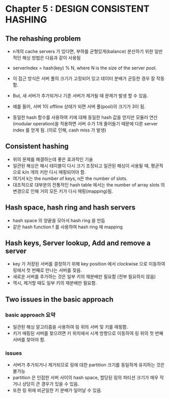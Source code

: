# Chapter 5 : DESIGN CONSISTENT HASHING


## The rehashing problem

- n개의 cache servers 가 있다면, 부하를 균형있게(balance) 분산하기 위한 일반적인 해싱 방법은 다음과 같이 사용됨
- serverIndex = hash(key) % N, where N is the size of the server pool.

- 이 접근 방식은 서버 풀의 크기가 고정되어 있고 데이터 분배가 균등한 경우 잘 작동함.
- But, 새 서버가 추가되거나 기존 서버가 제거될 때 문제가 발생 할 수 있음.
- 예를 들어, 서버 1이 offline 상태가 되면 서버 풀(pool)의 크기가 3이 됨.
- 동일한 hash 함수를 사용하여 키에 대해 동일한 hash 값을 얻지만 모듈러 연산(modular
  operation)을 적용하면 서버 수가 1개 줄어들기 때문에 다른 server index 를 얻게 됨. (이로 인해, cash miss 가 발생)

## Consistent hashing

- 위의 문제를 해결하는데 좋은 효과적인 기술
- 일관된 해싱은 해시 테이블이 다시 크기 조정되고 일관된 해싱이 사용될 때, 평균적으로 k/n 개의 키만 다시 매핑되어야 함.
- 여기서 k는 the number of keys, n은 the number of slots.
- 대조적으로 대부분의 전통적인 hash table 에서는 the number of array slots 의 변경으로 인해 거의 모든 키가 다시 매핑(mapping)됨.

## Hash space, hash ring and hash servers

- hash space 의 양끝을 모아서 hash ring 을 만듬
- 같은 hash function f 를 사용하여 hash ring 에 mapping

## Hash keys, Server lookup, Add and remove a server

- key 가 저장된 서버를 결정하기 위해 key position 에서 clockwise 으로 이동하여 링에서 첫 번째로 만나는 서버를 찾음.
- 새로운 서버를 추가하는 것은 일부 키의 재분배만 필요함 (전부 필요하지 않음)
- 역시, 제거할 때도 일부 키의 재분배만 필요함.

## Two issues in the basic approach

### basic approach 요약
- 일관된 해싱 알고리즘을 사용하여 링 위의 서버 및 키를 매핑함.
- 키가 매핑된 서버를 찾으려면 키 위치에서 시계 방향으로 이동하여 링 위의 첫 번째 서버를 찾아야 함.

### issues
- 서버가 추가되거나 제거되므로 링에 대한 partition 크기를 동일하게 유지하는 것은 불가능
- partition 은 인접한 서버 사이의 hash space, 할당된 링의 파티션 크기가 매우 작거나 상당히 큰 경우가 있을 수 있음.
- 또한 링 위에 비균일한 키 분배가 일어날 수 있음.


